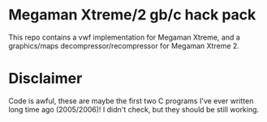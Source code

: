 # Megaman Xtreme/2 gb/c hack pack

This repo contains a vwf implementation for Megaman Xtreme, and
a graphics/maps decompressor/recompressor for Megaman Xtreme 2.

# Disclaimer
Code is awful, these are maybe the first two C programs I've ever written long time ago (2005/2006)!
I didn't check, but they should be still working.

